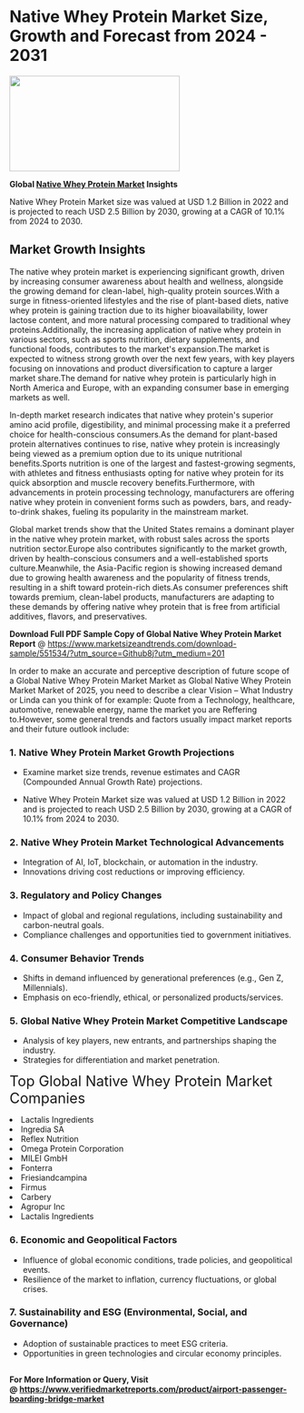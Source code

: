 <H1>Native Whey Protein Market Size, Growth and Forecast from 2024 - 2031</H1><img class="aligncenter size-medium wp-image-584254" src="https://thirdeyenews.in/wp-content/uploads/2024/09/Global-Market-Research-300x168.jpeg" alt="" width="300" height="168" /><p><strong>Global&nbsp;<a href="https://www.marketsizeandtrends.com/download-sample/551534/?utm_source=Github8j?utm_medium=201">Native Whey Protein Market</a> Insights</strong></p><p>Native Whey Protein Market size was valued at USD 1.2 Billion in 2022 and is projected to reach USD 2.5 Billion by 2030, growing at a CAGR of 10.1% from 2024 to 2030.</p><p><h2>Market Growth Insights</h2> <p>The native whey protein market is experiencing significant growth, driven by increasing consumer awareness about health and wellness, alongside the growing demand for clean-label, high-quality protein sources.With a surge in fitness-oriented lifestyles and the rise of plant-based diets, native whey protein is gaining traction due to its higher bioavailability, lower lactose content, and more natural processing compared to traditional whey proteins.Additionally, the increasing application of native whey protein in various sectors, such as sports nutrition, dietary supplements, and functional foods, contributes to the market's expansion.The market is expected to witness strong growth over the next few years, with key players focusing on innovations and product diversification to capture a larger market share.The demand for native whey protein is particularly high in North America and Europe, with an expanding consumer base in emerging markets as well.</p> <p>In-depth market research indicates that native whey protein's superior amino acid profile, digestibility, and minimal processing make it a preferred choice for health-conscious consumers.As the demand for plant-based protein alternatives continues to rise, native whey protein is increasingly being viewed as a premium option due to its unique nutritional benefits.Sports nutrition is one of the largest and fastest-growing segments, with athletes and fitness enthusiasts opting for native whey protein for its quick absorption and muscle recovery benefits.Furthermore, with advancements in protein processing technology, manufacturers are offering native whey protein in convenient forms such as powders, bars, and ready-to-drink shakes, fueling its popularity in the mainstream market.</p> <p>Global market trends show that the United States remains a dominant player in the native whey protein market, with robust sales across the sports nutrition sector.Europe also contributes significantly to the market growth, driven by health-conscious consumers and a well-established sports culture.Meanwhile, the Asia-Pacific region is showing increased demand due to growing health awareness and the popularity of fitness trends, resulting in a shift toward protein-rich diets.As consumer preferences shift towards premium, clean-label products, manufacturers are adapting to these demands by offering native whey protein that is free from artificial additives, flavors, and preservatives.</p> <p><span class=""><strong>Download Full PDF Sample Copy of Global Native Whey Protein Market Report</strong> @ <a href="https://www.marketsizeandtrends.com/download-sample/551534/?utm_source=Github8j?utm_medium=201" target="_blank">https://www.marketsizeandtrends.com/download-sample/551534/?utm_source=Github8j?utm_medium=201</a></span></p><p>In order to make an accurate and perceptive description of future scope of a Global&nbsp;Native Whey Protein Market Market as Global&nbsp;Native Whey Protein Market Market of 2025, you need to describe a clear Vision &ndash; What Industry or Linda can you think of for example: Quote from a Technology, healthcare, automotive, renewable energy, name the market you are Reffering to.However, some general trends and factors usually impact market reports and their future outlook include:</p><h3>1.&nbsp;<strong>Native Whey Protein Market Growth Projections</strong></h3><ul><li>Examine market size trends, revenue estimates and CAGR (Compounded Annual Growth Rate) projections.</li><li><p>Native Whey Protein Market size was valued at USD 1.2 Billion in 2022 and is projected to reach USD 2.5 Billion by 2030, growing at a CAGR of 10.1% from 2024 to 2030.</p></li></ul><h3>2.&nbsp;<strong>Native Whey Protein Market Technological Advancements</strong></h3><ul><li>Integration of AI, IoT, blockchain, or automation in the industry.</li><li>Innovations driving cost reductions or improving efficiency.</li></ul><h3>3.&nbsp;<strong>Regulatory and Policy Changes</strong></h3><ul><li>Impact of global and regional regulations, including sustainability and carbon-neutral goals.</li><li>Compliance challenges and opportunities tied to government initiatives.</li></ul><h3>4.&nbsp;<strong>Consumer Behavior Trends</strong></h3><ul><li>Shifts in demand influenced by generational preferences (e.g., Gen Z, Millennials).</li><li>Emphasis on eco-friendly, ethical, or personalized products/services.</li></ul><h3>5.&nbsp;<strong>Global Native Whey Protein Market Competitive Landscape</strong></h3><ul><li>Analysis of key players, new entrants, and partnerships shaping the industry.</li><li>Strategies for differentiation and market penetration.</li></ul><p data-pm-slice="1 1 []"><span style="color: inherit; font-family: inherit; font-size: 25px;">Top Global Native Whey Protein Market Companies</span></p><div class="" data-test-id=""><p><li>Lactalis Ingredients</li><li> Ingredia SA</li><li> Reflex Nutrition</li><li> Omega Protein Corporation</li><li> MILEI GmbH</li><li> Fonterra</li><li> Friesiandcampina</li><li> Firmus</li><li> Carbery</li><li> Agropur Inc</li><li> Lactalis Ingredients</li></p></div><h3>6.&nbsp;<strong>Economic and Geopolitical Factors</strong></h3><ul><li>Influence of global economic conditions, trade policies, and geopolitical events.</li><li>Resilience of the market to inflation, currency fluctuations, or global crises.</li></ul><h3>7.&nbsp;<strong>Sustainability and ESG (Environmental, Social, and Governance)</strong></h3><ul><li>Adoption of sustainable practices to meet ESG criteria.</li><li>Opportunities in green technologies and circular economy principles.</li></ul><h2><strong style="font-size: 14px;">For More Information or Query, Visit @&nbsp;</strong><a style="background-color: #ffffff; font-size: 14px;" href="https://www.marketsizeandtrends.com/report/native-whey-protein-market/" target="_blank">https://www.verifiedmarketreports.com/product/airport-passenger-boarding-bridge-market</a></h2>